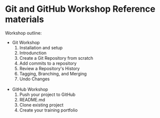 # Git and GitHub Workshop Reference materials

Workshop outline:
<ul>
     <li> Git Workshop
         <ol>
             <li>Installation and setup</li>
             <li>Introdunction</li>
             <li>Create a Git Repository from scratch</li>
             <li>Add commits to a repository</li>
             <li>Review a Repository's History</li>
             <li>Tagging, Branching, and Merging</li>
             <li>Undo Changes</li>
          </ol>
       </li><br>
       <li>GitHub Workshop
           <ol>
                <li>Push your project to GitHub</li>
                <li>README.md</li>
                <li>Clone existing project</li>
                <li>Create your training portfolio</li>
            </ol>
        </li>
</ul>

